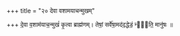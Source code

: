+++
title = "२० देवा वशामयाचन्मुखम्"

+++
दे॒वा व॒शाम॑याच॒न्मुखं॑ कृ॒त्वा ब्राह्म॑णम्। तेषां॒ सर्वे॑षा॒मद॑द॒द्धेडं॒ न्ये᳡ति॒ मानु॑षः ॥